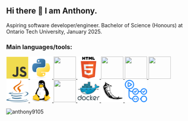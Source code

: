 ## Hi there 👋 I am Anthony.  
Aspiring software developer/engineer.  Bachelor of Science (Honours) at Ontario Tech University, January 2025.

### Main languages/tools:
<p>
  <a href="https://developer.mozilla.org/en-US/docs/Web/JavaScript" target="_blank" rel="noreferrer"> <img src="https://raw.githubusercontent.com/devicons/devicon/master/icons/javascript/javascript-original.svg" width="60" height="60"/>
  <a href="https://www.python.org" target="_blank" rel="noreferrer"> <img src="https://raw.githubusercontent.com/devicons/devicon/master/icons/python/python-original.svg" width="60" height="60"/>
  <a href="https://cplusplus.com/" target="_blank" rel="noreferrer"> <img src="https://github.com/gilbarbara/logos/blob/main/logos/c-plusplus.svg" width="60" height="60"/>
  <a href="https://html.com/" target="_blank" rel="noreferrer"> <img src="https://raw.githubusercontent.com/devicons/devicon/master/icons/html5/html5-original-wordmark.svg" width="60" height="60"/>
  <a href="https://www.w3.org/Style/CSS/Overview.en.html" target="_blank" rel="noreferrer"> <img src="https://github.com/gilbarbara/logos/blob/main/logos/css-3.svg" width="60" height="60"/>
  <a href="https://flutter.dev" target="_blank" rel="noreferrer"> <img src="https://www.vectorlogo.zone/logos/flutterio/flutterio-icon.svg" width="60" height="60"/>
  <a href="https://dart.dev" target="_blank" rel="noreferrer"> <img src="https://www.vectorlogo.zone/logos/dartlang/dartlang-icon.svg" width="60" height="60"/>
  <a href="https://www.java.com/en/" target="_blank" rel="noreferrer"> <img src="https://github.com/gilbarbara/logos/blob/main/logos/java.svg" width="60" height="60"/>
  <a href="https://www.linux.org/" target="_blank" rel="noreferrer"> <img src="https://raw.githubusercontent.com/devicons/devicon/master/icons/linux/linux-original.svg" alt="linux" width="60" height="60"/>
  <a href="https://jupyter.org/" target="_blank" rel="noreferrer"> <img src="https://github.com/gilbarbara/logos/blob/main/logos/jupyter.svg" width="60" height="60"/>
  <a href="https://www.docker.com/" target="_blank" rel="noreferrer"> <img src="https://raw.githubusercontent.com/devicons/devicon/master/icons/docker/docker-original-wordmark.svg" alt="docker" width="60" height="60"/>
  <a href="https://flask.palletsprojects.com/en/stable/" target="_blank" rel="noreferrer"> <img src="https://github.com/devicons/devicon/blob/master/icons/flask/flask-original.svg" alt="flask" width="60" height="60"/>
  <a href="" target="_blank" rel="noreferrer"> <img src="https://github.com/devicons/devicon/blob/master/icons/githubactions/githubactions-plain.svg" alt="GitHub Actions" width="60" height="60"/>
</p>
    
<p>
  <a><img src="https://github-profile-trophy.vercel.app/?username=anthony9105" alt="anthony9105" height="175", width="600"/></a> 
</p>
